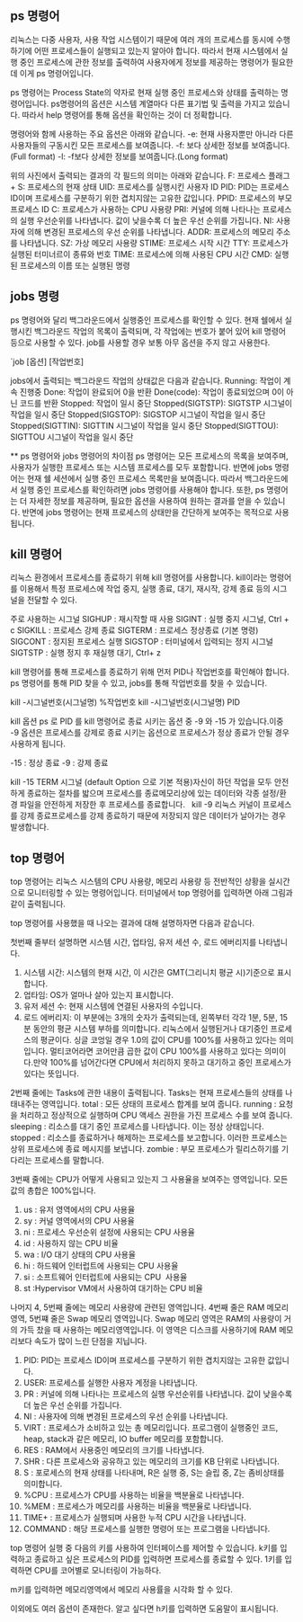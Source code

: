 ## ps 명령어 
리눅스는 다중 사용자, 사용 작업 시스템이기 때문에 여러 개의 프로세스를 동시에 수행하기에 어떤 프로세스들이 실행되고 있는지 알아야 합니다.
따라서 현재 시스템에서 실행 중인 프로세스에 관한 정보를 출력하여 사용자에게 정보를 제공하는 명령어가 필요한데 이게 ps 명령어입니다.

ps 명령어는 Process State의 약자로 현재 실행 중인 프로세스와 상태를 출력하는 명령어입니다. 
ps명령어의 옵션은 시스템 계열마다 다른 표기법 및 출력을 가지고 있습니다. 
따라서 help 명령어를 통해 옵션을 확인하는 것이 더 정확합니다.

명령어와 함께 사용하는 주요 옵션은 아래와 같습니다.
-e: 현재 사용자뿐만 아니라 다른 사용자들의 구동시킨 모든 프로세스를 보여줍니다. 
-f: 보다 상세한 정보를 보여줍니다. (Full format)
-l: -f보다 상세한 정보를 보여줍니다.(Long format)

위의 사진에서 출력되는 결과의 각 필드의 의미는 아래와 같습니다.
F: 프로세스 플래그+ S: 프로세스의 현재 상태
UID: 프로세스를 실행시킨 사용자 ID
PID: PID는 프로세스 ID이며 프로세스를 구분하기 위한 겹치지않는 고유한 값입니다.
PPID: 프로세스의 부모 프로세스 ID
C: 프로세스가 사용하는 CPU 사용량
PRI: 커널에 의해 나타나는 프로세스의 실행 우선순위를 나타냅니다. 값이 낮을수록 더 높은 우선 순위를 가집니다.
NI: 사용자에 의해 변경된 프로세스의 우선 순위를 나타냅니다.
ADDR: 프로세스의 메모리 주소를 나타냅니다.
SZ: 가상 메모리 사용량
STIME: 프로세스 시작 시간
TTY: 프로세스가 실행된 터미너르이 종류와 번호
TIME: 프로세스에 의해 사용된 CPU 시간
CMD: 실행된 프로세스의 이름 또는 실행된 명령


## jobs 명령
ps 명령어와 달리 백그라운드에서 실행중인 프로세스를 확인할 수 있다. 현재 쉘에서 실행시킨 백그라운드 작업의 목록이 출력되며, 각 작업에는 번호가 붙어 있어 kill 명령어 등으로 사용할 수 있다. job를 사용할 경우 보통 아무 옵션을 주지 않고 사용한다.

`job [옵션] [작업번호]

jobs에서 출력되는 백그라운드 작업의 상태값은 다음과 같습니다.
Running: 작업이 계속 진행중
Done: 작업이 완료되어 0을 반환
Done(code): 작업이 종료되었으며 0이 아닌 코드를 반환
Stopped: 작업이 일시 중단
Stopped(SIGTSTP): SIGTSTP 시그널이 작업을 일시 중단
Stopped(SIGSTOP): SIGSTOP 시그널이 작업을 일시 중단
Stopped(SIGTTIN): SIGTTIN 시그널이 작업을 일시 중단
Stopped(SIGTTOU): SIGTTOU 시그널이 작업을 일시 중단

** ps 명령어와 jobs 명령어의 차이점
ps 명령어는 모든 프로세스의 목록을 보여주며, 사용자가 실행한 프로세스 또는 시스템 프로세스를 모두 포함합니다. 반면에 jobs 명령어는 현재 쉘 세션에서 실행 중인 프로세스 목록만을 보여줍니다. 따라서 백그라운드에서 실행 중인 프로세스를 확인하려면 jobs 명령어를 사용해야 합니다.
또한, ps 명령어는 더 자세한 정보를 제공하며, 필요한 옵션을 사용하여 원하는 결과를 얻을 수 있습니다. 반면에 jobs 명령어는 현재 프로세스의 상태만을 간단하게 보여주는 목적으로 사용됩니다.


## kill 명령어
리눅스 환경에서 프로세스를 종료하기 위해 kill 명령어를 사용합니다. kill이라는 명령어를 이용해서 특정 프로세스에 작업 중지, 실행 종료, 대기, 재시작, 강제 종료 등의 시그널을 전달할 수 있다.

주로 사용하는 시그널
SIGHUP : 재시작할 때 사용
SIGINT : 실행 중지 시그널, Ctrl + c
SIGKILL : 프로세스 강제 종료
SIGTERM : 프로세스 정상종료 (기본 명령)
SIGCONT : 정지된 프로세스 실행
SIGSTOP : 터미널에서 입력되는 정지 시그널
SIGTSTP : 실행 정지 후 재실행 대기, Ctrl+ z

kill 명령어를 통해 프로세스를 종료하기 위해 먼저 PID나 작업번호를 확인해야 합니다.
ps 명령어를 통해 PID 찾을 수 있고, jobs를 통해 작업번호를 찾을 수 있습니다.

kill -시그널번호(시그널명) %작업번호
kill -시그널번호(시그널명) PID

kill 옵션
ps 로 PID 를 kill 명령어로 종료 시키는 옵션 중 -9 와 -15 가 있습니다.이중 -9 옵션은 프로세스를 강제로 종료 시키는 옵션으로 프로세스가 정상 종료가 안될 경우 사용하게 됩니다. 

-15 : 정상 종료 
-9 : 강제 종료

kill -15 <PID>
TERM 시그널 (default Option 으로 기본 적용)자신이 하던 작업을 모두 안전하게 종료하는 절차를 밟으며 프로세스를 종료메모리상에 있는 데이터와 각종 설정/환경 파일을 안전하게 저장한 후 프로세스를 종료합니다.
 
kill -9 <PID>
리눅스 커널이 프로세스를 강제 종료프로세스를 강제 종료하기 때문에 저장되지 않은 데이터가 날아가는 경우 발생합니다.


## top 명령어
top 명령어는 리눅스 시스템의 CPU 사용량, 메모리 사용량 등 전반적인 상황을 실시간으로 모니터링할 수 있는 명령어입니다.
터미널에서 top 명령어를 입력하면 아래 그림과 같이 출력됩니다.

top 명령어를 사용했을 때 나오는 결과에 대해 설명하자면 다음과 같습니다.

첫번째 줄부터 설명하면 시스템 시간, 업타임, 유저 세션 수, 로드 에버리지를 나타냅니다.
1. 시스템 시간: 시스템의 현재 시간, 이 시간은 GMT(그리니치 평균 시)기준으로 표시합니다.
2. 업타임: OS가 얼마나 살아 있는지 표시합니다.
3. 유저 세션 수: 현재 시스템에 연결된 사용자의 수입니다.
4. 로드 에버리지: 이 부분에는 3개의 숫자가 출력되는데, 왼쪽부터 각각 1분, 5분, 15분 동안의 평균 시스템 부하를 의미합니다.
리눅스에서 실행된거나 대기중인 프로세스의 평균이다. 싱글 코엉일 경우 1.0의 값이 CPU를 100%를 사용하고 있다는 의미입니다.
멀티코어라면 코어만큼 곱한 값이 CPU 100%를 사용하고 있다는 의미이다.만약 100%를 넘어간다면 CPU에서 처리하지 못하고 대기하고 중인 프로세스가 있다는 뜻입니다.

2번째 줄에는 Tasks에 관한 내용이 출력됩니다. Tasks는 현재 프로세스들의 상태를 나태내주는 영역입니다. 
total : 모든 상태의 프로세스 합계를 보여 줍니다.
running : 요청을 처리하고 정상적으로 실행하며 CPU 액세스 권한을 가진 프로세스 수를 보여 줍니다.
sleeping : 리소스를 대기 중인 프로세스를 나타냅니다. 이는 정상 상태입니다.
stopped : 리소스를 종료하거나 해제하는 프로세스를 보고합니다. 이러한 프로세스는 상위 프로세스에 종료 메시지를 보냅니다.
zombie : 부모 프로세스가 릴리스하기를 기다리는 프로세스를 말합니다.

3번째 줄에는 CPU가 어떻게 사용되고 있는지 그 사용율을 보여주는 영역입니다. 모든 값의 총합은 100%입니다.
1. us : 유저 영역에서의 CPU 사용율 
2. sy : 커널 영역에서의 CPU 사용율 
3. ni : 프로세스 우선순위 설정에 사용되는 CPU 사용율
4. id : 사용하지 않는 CPU 비율
5. wa : I/O 대기 상태의 CPU 사용율
6. hi : 하드웨어 인터럽트에 사용되는 CPU 사용율
7. si : 소프트웨어 인터럽트에 사용되는 CPU  사용율
8. st :Hypervisor VM에서 사용하여 대기하는 CPU 비율

나머지 4, 5번째 줄에는 메모리 사용량에 관련된 영역입니다. 4번째 줄은 RAM 메모리 영역, 5번쨰 줄은 Swap 메모리 영역입니다.
Swap 메모리 영역은 RAM의 사용량이 거의 가득 찼을 때 사용하는 메모리영역입니다. 이 영역은 디스크를 사용하기에 RAM 메모리보다 속도가 많이 느린 단점을 지닙니다.
1. PID: PID는 프로세스 ID이며 프로세스를 구분하기 위한 겹치지않는 고유한 값입니다.
2. USER: 프로세스를 실행한 사용자 계정을 나타냅니다.
3. PR : 커널에 의해 나타나는 프로세스의 실행 우선순위를 나타냅니다. 값이 낮을수록 더 높은 우선 순위를 가집니다.
4. NI : 사용자에 의해 변경된 프로세스의 우선 순위를 나타냅니다.
5. VIRT : 프로세스가 소비하고 있는 총 메모리입니다. 프로그램이 실행중인 코드, heap, stack과 같은 메모리, IO buffer 메모리를 포함합니다.
6. RES : RAM에서 사용중인 메모리의 크기를 나타냅니다.
7. SHR : 다른 프로세스와 공유하고 있는 메모리의 크기를 KB 단위로 나타냅니다.
8. S : 포로세스의 현재 상태를 나타내며, R은 실행 중, S는 슬립 중, Z는 좀비상태를 의미합니다.
9. %CPU : 프로세스가 CPU를 사용하는 비율을 백분율로 나타냅니다. 
10. %MEM : 프로세스가 메모리를 사용하는 비율을 백분율로 나타냅니다.
11. TIME+ : 프로세스가 실행되며 사용한 누적 CPU 시간을 나타냅니다.
12. COMMAND : 해당 프로세스를 실행한 명령어 또는 프로그램을 나타냅니다.

top 명령어 실행 중 다음의 키를 사용하여 인터페이스를 제어할 수 있습니다. 
k키를 입력하고 종료하고 싶은 프로세스의 PID를 입력하면 프로세스를 종료할 수 있다.
1키를 입력하면 CPU를 코어별로 모니터링이 가능하다.

m키를 입력하면 메모리영역에서 메모리 사용률을 시각화 할 수 있다.

이외에도 여러 옵션이 존재한다. 알고 싶다면 h키를 입력하면 도움말이 표시됩니다.





